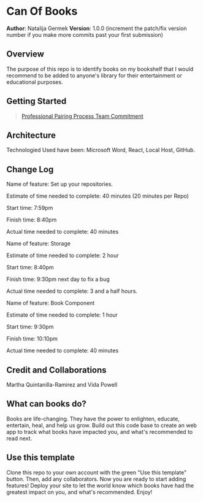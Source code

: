 # Can Of Books

**Author**: Natalija Germek
**Version**: 1.0.0 (increment the patch/fix version number if you make more commits past your first submission)

## Overview

The purpose of this repo is to identify books on my bookshelf that I would recommend to be added to anyone's library for their entertainment or educational purposes.

## Getting Started

> [Professional Pairing Process Team Commitment](https://docs.google.com/document/d/15Af29g3gff3jWA2Yl0nopn2uPO59OhwrVcDkxvl2714/edit)

## Architecture

Technologied Used have been: Microsoft Word, React, Local Host, GitHub.

<!-- Provide a detailed description of the application design. What technologies (languages, libraries, etc) you're using, and any other relevant design information. -->

## Change Log
<!-- Use this area to document the iterative changes made to your application as each feature is successfully implemented. Use time stamps. Here's an example:

01-01-2001 4:59pm - Application now has a fully-functional express server, with a GET route for the location resource. -->

Name of feature: Set up your repositories.

Estimate of time needed to complete: 40 minutes (20 minutes per Repo)

Start time: 7:59pm

Finish time: 8:40pm

Actual time needed to complete: 40 minutes

Name of feature: Storage

Estimate of time needed to complete: 2 hour

Start time: 8:40pm

Finish time: 9:30pm next day to fix a bug

Actual time needed to complete: 3 and a half hours.

Name of feature: Book Component

Estimate of time needed to complete: 1 hour

Start time: 9:30pm

Finish time: 10:10pm

Actual time needed to complete: 40 minutes

## Credit and Collaborations

Martha Quintanilla-Ramirez and Vida Powell

## What can books do?

Books are life-changing. They have the power to enlighten, educate, entertain, heal, and help us grow. Build out this code base to create an web app to track what books have impacted you, and what's recommended to read next.

## Use this template

Clone this repo to your own account with the green "Use this template" button. Then, add any collaborators. Now you are ready to start adding features! Deploy your site to let the world know which books have had the greatest impact on you, and what's recommended. Enjoy!
